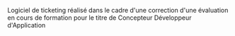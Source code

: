 Logiciel de ticketing réalisé dans le cadre d'une correction d'une évaluation en cours de formation pour le titre de Concepteur Développeur d'Application

